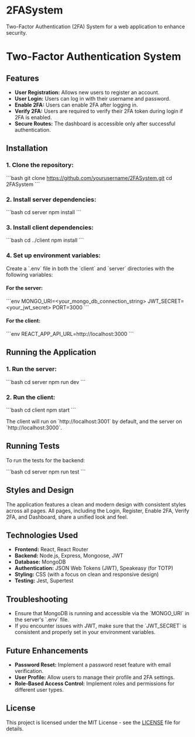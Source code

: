 # 2FASystem
Two-Factor Authentication (2FA) System for a web application to enhance security.


# Two-Factor Authentication System

## Features

- **User Registration:** Allows new users to register an account.
- **User Login:** Users can log in with their username and password.
- **Enable 2FA:** Users can enable 2FA after logging in.
- **Verify 2FA:** Users are required to verify their 2FA token during login if 2FA is enabled.
- **Secure Routes:** The dashboard is accessible only after successful authentication.

## Installation

### 1. Clone the repository:

\`\`\`bash
git clone https://github.com/yourusername/2FASystem.git
cd 2FASystem
\`\`\`

### 2. Install server dependencies:

\`\`\`bash
cd server
npm install
\`\`\`

### 3. Install client dependencies:

\`\`\`bash
cd ../client
npm install
\`\`\`

### 4. Set up environment variables:

Create a \`.env\` file in both the \`client\` and \`server\` directories with the following variables:

#### For the server:

\`\`\`env
MONGO_URI=<your_mongo_db_connection_string>
JWT_SECRET=<your_jwt_secret>
PORT=3000
\`\`\`

#### For the client:

\`\`\`env
REACT_APP_API_URL=http://localhost:3000
\`\`\`

## Running the Application

### 1. Run the server:

\`\`\`bash
cd server
npm run dev
\`\`\`

### 2. Run the client:

\`\`\`bash
cd client
npm start
\`\`\`

The client will run on \`http://localhost:3001\` by default, and the server on \`http://localhost:3000\`.

## Running Tests

To run the tests for the backend:

\`\`\`bash
cd server
npm run test
\`\`\`

## Styles and Design

The application features a clean and modern design with consistent styles across all pages. All pages, including the Login, Register, Enable 2FA, Verify 2FA, and Dashboard, share a unified look and feel.

## Technologies Used

- **Frontend:** React, React Router
- **Backend:** Node.js, Express, Mongoose, JWT
- **Database:** MongoDB
- **Authentication:** JSON Web Tokens (JWT), Speakeasy (for TOTP)
- **Styling:** CSS (with a focus on clean and responsive design)
- **Testing:** Jest, Supertest

## Troubleshooting

- Ensure that MongoDB is running and accessible via the \`MONGO_URI\` in the server's \`.env\` file.
- If you encounter issues with JWT, make sure that the \`JWT_SECRET\` is consistent and properly set in your environment variables.

## Future Enhancements

- **Password Reset:** Implement a password reset feature with email verification.
- **User Profile:** Allow users to manage their profile and 2FA settings.
- **Role-Based Access Control:** Implement roles and permissions for different user types.

## License

This project is licensed under the MIT License - see the [LICENSE](LICENSE) file for details.
